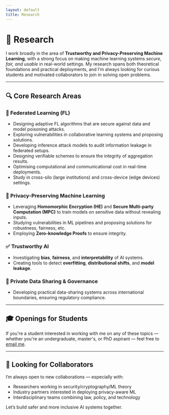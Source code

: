 ```yaml
---
layout: default
title: Research
---
```


# 🧪 Research

I work broadly in the area of **Trustworthy and Privacy-Preserving Machine Learning**, with a strong focus on making machine learning systems <em>secure, fair, and usable</em> in real-world settings. My research spans both theoretical foundations and practical deployments, and I’m always looking for curious students and motivated collaborators to join in solving open problems.

---

## 🔍 Core Research Areas

### 🧠 Federated Learning (FL)
- Designing adaptive FL algorithms that are secure against data and model poisoning attacks.
- Exploring vulnerabilities in collaborative learning systems and proposing solutions.
- Developing inference attack models to audit information leakage in federated setups.
- Designing verifiable schemes to ensure the integrity of aggregation results.
- Optimising computational and communicational cost in real-time deployments.
- Study in cross-silo (large institutions) and cross-device (edge devices) settings.

### 🔐 Privacy-Preserving Machine Learning
- Leveraging **Homomorphic Encryption (HE)** and **Secure Multi-party Computation (MPC)** to train models on sensitive data without revealing inputs.
- Studying vulnerabilities in ML pipelines and proposing solutions for robustness, fairness, etc.
- Employing **Zero-knowledge Proofs** to ensure integrity.

### ✅ Trustworthy AI
- Investigating **bias**, **fairness**, and **interpretability** of AI systems.
- Creating tools to detect **overfitting**, **distributional shifts**, and **model leakage**.

### 🔄 Private Data Sharing & Governance
- Developing practical data-sharing systems across international boundaries, ensuring regulatory compliance.

---

## 🎓 Openings for Students

If you're a student interested in working with me on any of these topics — whether you're an undergraduate, master's, or PhD aspirant — feel free to [email me](mailto:harshkasyap@gmail.com).

---

## 🤝 Looking for Collaborators

I’m always open to new collaborations — especially with:
- Researchers working in security/cryptography/ML theory  
- Industry partners interested in deploying privacy-aware ML  
- Interdisciplinary teams combining law, policy, and technology

Let’s build safer and more inclusive AI systems together.
